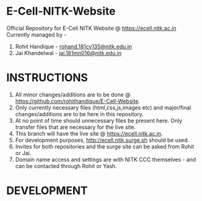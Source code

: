 # E-Cell-NITK-Website
Official Repository for E-Cell NITK Website @ https://ecell.nitk.ac.in
Currently managed by -
1. Rohit Handique - rohand.181cv135@nitk.edu.in
2. Jai Khandelwal - jai.181mn016@nitk.edu.in

# INSTRUCTIONS
1. All minor changes/additions are to be done @ https://github.com/rohithandique/E-Cell-Website.
2. Only currently necessary files (html,css,js,images etc) and major/final changes/additions are to be here in this repository.
3. At no point of time should unnecessary files be present here. Only transfer files that are necessary for the live site.
4. This branch will have the live site @ https://ecell.nitk.ac.in.
5. For development purposes, http://ecell.nitk.surge.sh should be used.
6. Invites for both repositories and the surge site can be asked from Rohit or Jai.
7. Domain name access and settings are with NITK CCC themselves - and can be contacted through Rohit or Yash.

# DEVELOPMENT
